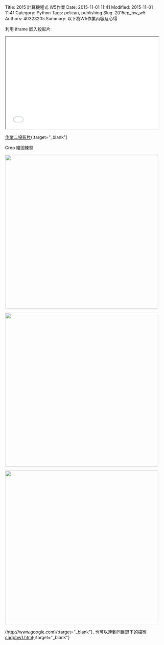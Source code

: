 Title: 2015 計算機程式 W5作業
Date: 2015-11-01 11:41
Modified: 2015-11-01 11:41
Category: Python
Tags: pelican, publishing
Slug: 2015cp_hw_w5
Authors: 40323205
Summary: 以下為W5作業內容及心得

利用 iframe 嵌入投影片:

<iframe src="simplest3.html" width="500" height="300"></iframe>

[作業二投影片](simplest3.html){:target="_blank"}

Creo 繪圖練習

<img src="https://copy.com/Unhpa6Icu6NFtMez" width="500" ></img>

<img src="https://copy.com/Qudc7gO8iuo0rzfQ" width="500" ></img>

<img src="https://copy.com/Reo4mc6o8VEb0NEh" width="500" ></img>

(http://www.google.com){:target="_blank"}, 也可以連到同目錄下的檔案 [cadpbw1.html](cadpbw1.html){:target="_blank"}